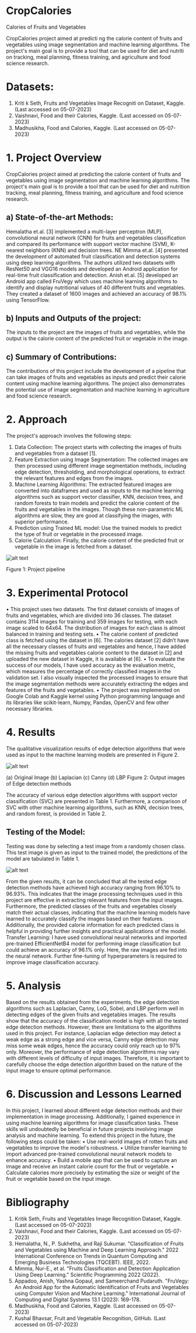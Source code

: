 # CropCalories
Calories of Fruits and Vegetables

CropCalories project aimed at predicti ng the calorie content of  fruits and vegetables using image segmentation and machine learning algorithms. The project's main goal is to provide a tool that can be  used  for  diet  and  nutriti on  tracking,  meal  planning,  fitness  training,  and  agriculture  and  food science research. 

# Datasets:
1.  Kriti k Seth,  Fruits and Vegetables Image Recogniti on Dataset, Kaggle. (Last accessed on 05-07-2023) 
2.  Vaishnavi, Food and their Calories, Kaggle. (Last accessed on 05-07-2023) 
3.  Madhusikha, Food and Calories, Kaggle. (Last accessed on 05-07-2023) 


# 1.	Project Overview
CropCalories project aimed at predicting the calorie content of fruits and vegetables using image segmentation and machine learning algorithms. The project's main goal is to provide a tool that can be used for diet and nutrition tracking, meal planning, fitness training, and agriculture and food science research.
## a)	State-of-the-art Methods:
Hemalatha et.al. [3] implemented a multi-layer perceptron (MLP), convolutional neural network (CNN) for fruits and vegetables classification and compared its performance with support vector machine (SVM), K-nearest neighbors (KNN) and decision trees. NE Mimma et.al. [4] presented the development of automated fruit classification and detection systems using deep learning algorithms. The authors utilized two datasets with ResNet50 and VGG16 models and developed an Android application for real-time fruit classification and detection. Anish et.al. [5] developed an Android app called FruVegy which uses machine learning algorithms to identify and display nutritional values of 40 different fruits and vegetables. They created a dataset of 1600 images and achieved an accuracy of 98.1% using TensorFlow.
## b)	Inputs and Outputs of the project: 
The inputs to the project are the images of fruits and vegetables, while the output is the calorie content of the predicted fruit or vegetable in the image.
## c)	Summary of Contributions: 
The contributions of this project include the development of a pipeline that can take images of fruits and vegetables as inputs and predict their calorie content using machine learning algorithms. The project also demonstrates the potential use of image segmentation and machine learning in agriculture and food science research.

# 2.	Approach
The project's approach involves the following steps:
1.	Data Collection: The project starts with collecting the images of fruits and vegetables from a dataset [1].
2.	Feature Extraction using Image Segmentation: The collected images are then processed using different image segmentation methods, including edge detection, thresholding, and morphological operations, to extract the relevant features and edges from the images.
3.	Machine Learning Algorithms: The extracted featured images are converted into dataframes and used as inputs to the machine learning algorithms such as support vector classifier, KNN, decision trees, and random forests to train models and predict the calorie content of the fruits and vegetables in the images. Though these non-parametric ML algorithms are slow, they are good at classifying the images, with superior performance.
4.	Prediction using Trained ML model: Use the trained models to predict the type of fruit or vegetable in the processed image.
5.	Calorie Calculation: Finally, the calorie content of the predicted fruit or vegetable in the image is fetched from a dataset. 



![alt text](https://github.com/[username]/[reponame]/blob/[branch]/image.jpg?raw=true)

Figure 1: Project pipeline

# 3.	Experimental Protocol
•	This project uses two datasets. The first dataset consists of images of fruits and vegetables, which are divided into 36 classes. The dataset contains 3114 images for training and 359 images for testing, with each image scaled to 64x64. The distribution of images for each class is almost balanced in training and testing sets.
•	The calorie content of predicted class is fetched using the dataset in [6]. The calories dataset [2] didn’t have all the necessary classes of fruits and vegetables and hence, I have added the missing fruits and vegetables calorie content to the dataset in [2] and uploaded the new dataset in Kaggle, it is available at [6].
•	To evaluate the success of our models, I have used accuracy as the evaluation metric, which measures the percentage of correctly classified images in the validation set. I also visually inspected the processed images to ensure that the image segmentation methods were accurately extracting the edges and features of the fruits and vegetables.
•	The project was implemented on Google Colab and Kaggle kernel using Python programming language and its libraries like scikit-learn, Numpy, Pandas, OpenCV and few other necessary libraries.

# 4.	Results
The qualitative visualization results of edge detection algorithms that were used as input to the machine learning models are presented in Figure 2. 

![alt text](https://github.com/[username]/[reponame]/blob/[branch]/image.jpg?raw=true)

(a) Original Image	(b) Laplacian 	(c) Canny	(d) LBP
Figure 2: Output images of Edge detection methods

The accuracy of various edge detection algorithms with support vector classification (SVC) are presented in Table 1. Furthermore, a comparison of SVC with other machine learning algorithms, such as KNN, decision trees, and random forest, is provided in Table 2.
## Testing of the Model:
Testing was done by selecting a test image from a randomly chosen class. This test image is given as input to the trained model, the predictions of the model are tabulated in Table 1.

![alt text](https://github.com/[username]/[reponame]/blob/[branch]/image.jpg?raw=true)

From the given results, it can be concluded that all the tested edge detection methods have achieved high accuracy ranging from 96.10% to 96.93%. This indicates that the image processing techniques used in this project are effective in extracting relevant features from the input images. Furthermore, the predicted classes of the fruits and vegetables closely match their actual classes, indicating that the machine learning models have learned to accurately classify the images based on their features. Additionally, the provided calorie information for each predicted class is helpful in providing further insights and practical applications of the model.
Transfer Learning:
I have used convolutional neural networks and imported pre-trained EfficientNetB4 model for performing image classification but could achieve an accuracy of 96.1% only. Here, the raw images are fed into the neural network. Further fine-tuning of hyperparameters is required to improve image classification accuracy.

# 5.	Analysis
Based on the results obtained from the experiments, the edge detection algorithms such as Laplacian, Canny, LoG, Sobel, and LBP perform well in detecting edges of the given fruits and vegetables images. The results show that the accuracy of the classification model is high with all the tested edge detection methods. 
However, there are limitations to the algorithms used in this project. For instance, Laplacian edge detection may detect a weak edge as a strong edge and vice versa, Canny edge detection may miss some weak edges, hence the accuracy could only reach up to 97% only. Moreover, the performance of edge detection algorithms may vary with different levels of difficulty of input images. Therefore, it is important to carefully choose the edge detection algorithm based on the nature of the input image to ensure optimal performance.

# 6.	Discussion and Lessons Learned
In this project, I learned about different edge detection methods and their implementation in image processing. Additionally, I gained experience in using machine learning algorithms for image classification tasks. These skills will undoubtedly be beneficial in future projects involving image analysis and machine learning.
To extend this project in the future, the following steps could be taken:
•	Use real-world images of rotten fruits and vegetables to improve the model's robustness.
•	Utilize transfer learning to import advanced pre-trained convolutional neural network models to enhance accuracy.
•	Build a mobile app that can be used to capture an image and receive an instant calorie count for the fruit or vegetable.
•	Calculate calories more precisely by estimating the size or weight of the fruit or vegetable based on the input image.

# Bibliography
1.	Kritik Seth, Fruits and Vegetables Image Recognition Dataset, Kaggle. (Last accessed on 05-07-2023)
2.	Vaishnavi, Food and their Calories, Kaggle. (Last accessed on 05-07-2023)
3.	Hemalatha, N., P. Sukhetha, and Raji Sukumar. "Classification of Fruits and Vegetables using Machine and Deep Learning Approach." 2022 International Conference on Trends in Quantum Computing and Emerging Business Technologies (TQCEBT). IEEE, 2022.
4.	Mimma, Nur-E., et al. "Fruits Classification and Detection Application Using Deep Learning." Scientific Programming 2022 (2022).
5.	Appadoo, Anish, Yashna Gopaul, and Sameerchand Pudaruth. "FruVegy: An Android App for the Automatic Identification of Fruits and Vegetables using Computer Vision and Machine Learning." International Journal of Computing and Digital Systems 13.1 (2023): 169-178.
6.	Madhusikha, Food and Calories, Kaggle. (Last accessed on 05-07-2023)
7.	Kushal Bhavsar, Fruit and Vegetable Recognition, GitHub. (Last accessed on 05-07-2023)
